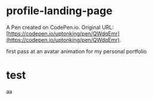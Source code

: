 # profile-landing-page

A Pen created on CodePen.io. Original URL: [https://codepen.io/uptonking/pen/QWdqEmr](https://codepen.io/uptonking/pen/QWdqEmr).

first pass at an avatar animation for my personal portfolio

# test

aa
